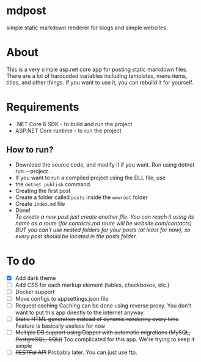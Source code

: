 # mdpost  
simple static markdown renderer for blogs and simple websites
# About
This is a very simple asp.net core app for posting static markdown files.  
There are a lot of hardcoded variables including templates, menu items, titles, and other things. If you want to use it, you can rebuild it for yourself.  
# Requirements
- .NET Core 6 SDK - to build and run the project  
- ASP.NET Core runtime - to run the project  
## How to run?
- Download the source code, and modify it if you want. Run using dotnet run --project <path>.  
- If you want to run a compiled project using the DLL file, use 
- the `dotnet publish` command.  
- Creating the first post  
- Create a folder called `posts` inside the `wwwroot` folder  
- Create `index.md` file  
- Done!  
*To create a new post just create another file. You can reach it using its name as a route (for contacts.md route will be website.com/contacts)
BUT you can't use nested folders for your posts (at least for now), so every post should be located in the posts folder.*  
  
# To do  

  - [x] Add dark theme
  - [ ] Add CSS for each markup element (tables, checkboxes, etc.)
  - [ ] Docker support
  - [ ] Move configs to appsettings.json file
  - [ ] ~~Request caching~~ Caching can be done using reverse proxy. You don't want to put this app directly to the internet anyway.
  - [ ] ~~Static HTML generation instead of dynamic rendering every time~~ Feature is basically useless for now
  - [ ] ~~Multiple DB support using Dapper with automatic migrations (MySQL, PostgreSQL, SQLi)~~ Too complicated for this app. We're trying to keep it simple
  - [ ] ~~RESTFul API~~ Probably later. You can just use ftp.
